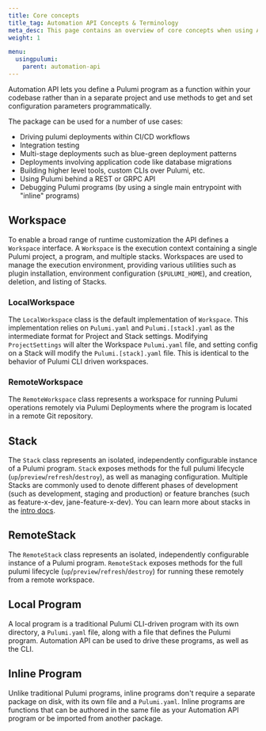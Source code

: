 ```yaml
---
title: Core concepts
title_tag: Automation API Concepts & Terminology
meta_desc: This page contains an overview of core concepts when using Automation API.
weight: 1

menu:
  usingpulumi:
    parent: automation-api
---
```


Automation API lets you define a Pulumi program as a function within your codebase rather than in a separate project and use methods to get and set configuration parameters programmatically.

The package can be used for a number of use cases:

- Driving pulumi deployments within CI/CD workflows
- Integration testing
- Multi-stage deployments such as blue-green deployment patterns
- Deployments involving application code like database migrations
- Building higher level tools, custom CLIs over Pulumi, etc.
- Using Pulumi behind a REST or GRPC API
- Debugging Pulumi programs (by using a single main entrypoint with "inline" programs)

## Workspace

To enable a broad range of runtime customization the API defines a `Workspace` interface. A `Workspace` is the execution context containing a single Pulumi project, a program, and multiple stacks. Workspaces are used to manage the execution environment, providing various utilities such as plugin installation, environment configuration (`$PULUMI_HOME`), and creation, deletion, and listing of Stacks.

### LocalWorkspace

The `LocalWorkspace` class is the default implementation of `Workspace`. This implementation relies on `Pulumi.yaml` and `Pulumi.[stack].yaml` as the intermediate format for Project and Stack settings. Modifying `ProjectSettings` will alter the Workspace `Pulumi.yaml` file, and setting config on a Stack will modify the `Pulumi.[stack].yaml` file. This is identical to the behavior of Pulumi CLI driven workspaces.

### RemoteWorkspace

The `RemoteWorkspace` class represents a workspace for running Pulumi operations remotely via Pulumi Deployments where the program is located in a remote Git repository.

## Stack

The `Stack` class represents an isolated, independently configurable instance of a Pulumi program. `Stack` exposes methods for the full pulumi lifecycle (`up`/`preview`/`refresh`/`destroy`), as well as managing configuration. Multiple Stacks are commonly used to denote different phases of development (such as development, staging and production) or feature branches (such as feature-x-dev, jane-feature-x-dev). You can learn more about stacks in the [intro docs](/docs/intro/concepts/stack/).

## RemoteStack

The `RemoteStack` class represents an isolated, independently configurable instance of a Pulumi program. `RemoteStack` exposes methods for the full pulumi lifecycle (`up`/`preview`/`refresh`/`destroy`) for running these remotely from a remote workspace.

## Local Program

A local program is a traditional Pulumi CLI-driven program with its own directory, a `Pulumi.yaml` file, along with a file that defines the Pulumi program. Automation API can be used to drive these programs, as well as the CLI.

## Inline Program

Unlike traditional Pulumi programs, inline programs don't require a separate package on disk, with its own file and a `Pulumi.yaml`. Inline programs are functions that can be authored in the same file as your Automation API program or be imported from another package.
